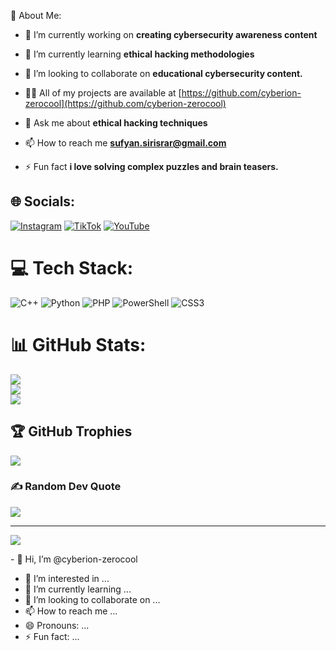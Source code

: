  💫 About Me:

- 🔭 I’m currently working on **creating cybersecurity awareness content**

- 🌱 I’m currently learning **ethical hacking methodologies**

- 👯 I’m looking to collaborate on **educational cybersecurity content.**

- 👨‍💻 All of my projects are available at [https://github.com/cyberion-zerocool](https://github.com/cyberion-zerocool)

- 💬 Ask me about **ethical hacking techniques**

- 📫 How to reach me **sufyan.sirisrar@gmail.com**

- ⚡ Fun fact **i love solving complex puzzles and brain teasers.**



## 🌐 Socials:
[![Instagram](https://img.shields.io/badge/Instagram-%23E4405F.svg?logo=Instagram&logoColor=white)](https://instagram.com/cyberion-zerocool) [![TikTok](https://img.shields.io/badge/TikTok-%23000000.svg?logo=TikTok&logoColor=white)](https://tiktok.com/@cyberion-zerocool) [![YouTube](https://img.shields.io/badge/YouTube-%23FF0000.svg?logo=YouTube&logoColor=white)](https://youtube.com/@https://www.youtub.com/@Cyberion-ZeroCool) 

# 💻 Tech Stack:
![C++](https://img.shields.io/badge/c++-%2300599C.svg?style=for-the-badge&logo=c%2B%2B&logoColor=white) ![Python](https://img.shields.io/badge/python-3670A0?style=for-the-badge&logo=python&logoColor=ffdd54) ![PHP](https://img.shields.io/badge/php-%23777BB4.svg?style=for-the-badge&logo=php&logoColor=white) ![PowerShell](https://img.shields.io/badge/PowerShell-%235391FE.svg?style=for-the-badge&logo=powershell&logoColor=white) ![CSS3](https://img.shields.io/badge/css3-%231572B6.svg?style=for-the-badge&logo=css3&logoColor=white)
# 📊 GitHub Stats:
![](https://github-readme-stats.vercel.app/api?username=cyberion-zerocool&theme=github_dark&hide_border=false&include_all_commits=true&count_private=true)<br/>
![](https://github-readme-streak-stats.herokuapp.com/?user=cyberion-zerocool&theme=github_dark&hide_border=false)<br/>
![](https://github-readme-stats.vercel.app/api/top-langs/?username=cyberion-zerocool&theme=github_dark&hide_border=false&include_all_commits=true&count_private=true&layout=compact)

## 🏆 GitHub Trophies
![](https://github-profile-trophy.vercel.app/?username=cyberion-zerocool&theme=radical&no-frame=false&no-bg=true&margin-w=4)

### ✍️ Random Dev Quote
![](https://quotes-github-readme.vercel.app/api?type=horizontal&theme=radical)

---
[![](https://visitcount.itsvg.in/api?id=cyberion-zerocool&icon=0&color=0)](https://visitcount.itsvg.in)

<!-- Proudly created with GPRM ( https://gprm.itsvg.in ) -->- 👋 Hi, I’m @cyberion-zerocool
- 👀 I’m interested in ...
- 🌱 I’m currently learning ...
- 💞️ I’m looking to collaborate on ...
- 📫 How to reach me ...
- 😄 Pronouns: ...
- ⚡ Fun fact: ...

<!---
cyberion-zerocool/cyberion-zerocool is a ✨ special ✨ repository because its `README.md` (this file) appears on your GitHub profile.
You can click the Preview link to take a look at your changes.
--->
